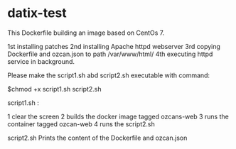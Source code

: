 # datix-test

This Dockerfile building an image based on CentOs 7.

1st installing patches
2nd installing Apache httpd webserver
3rd copying Dockerfile and ozcan.json to path /var/www/html/
4th executing httpd service in background.

Please make the script1.sh abd script2.sh executable with command:

 $chmod +x script1.sh script2.sh

script1.sh :

1 clear the screen
2 builds the docker image tagged ozcans-web
3 runs the container tagged ozcan-web
4 runs the script2.sh

script2.sh 
Prints the content of the Dockerfile and ozcan.json
